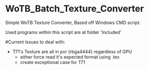 # WoTB_Batch_Texture_Converter
Simple WoTB Texture Converter, Based off Windows CMD script.

Used programs within this script are at folder 'Included'

#Current Issues to deal with:
- T71's Texture are all in pvr (rbga4444) regardless of GPU
  - either force read it's expected format using .tex
  - create exceptional case for T71
